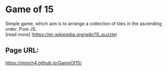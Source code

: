 # Game of 15

Simple game, which aim is to arrange a collection of tiles in the ascending order. Pure JS.\
[read more] (https://en.wikipedia.org/wiki/15_puzzle)

## Page URL:

https://mroch4.github.io/GameOf15/
